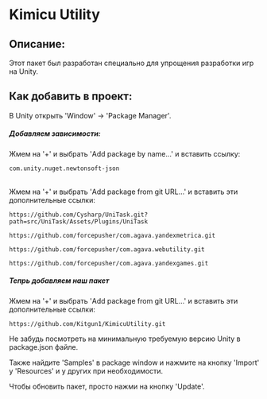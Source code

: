 # Kimicu Utility
## Описание:
Этот пакет был разработан специально для упрощения разработки игр на Unity.
## Как добавить в проект:
В Unity открыть 'Window' -> 'Package Manager'.
##### Добавляем зависимости:
Жмем на '+' и выбрать 'Add package by name...' и вставить ссылку: 
```
com.unity.nuget.newtonsoft-json
```
<br> Жмем на '+' и выбрать 'Add package from git URL...' и вставить эти дополнительные ссылки: 
```
https://github.com/Cysharp/UniTask.git?path=src/UniTask/Assets/Plugins/UniTask
```
```
https://github.com/forcepusher/com.agava.yandexmetrica.git
```
```
https://github.com/forcepusher/com.agava.webutility.git
```
```
https://github.com/forcepusher/com.agava.yandexgames.git
```
##### Тепрь добавляем наш пакет
Жмем на '+' и выбрать 'Add package from git URL...' и вставить эти дополнительные ссылки: 
```
https://github.com/Kitgun1/KimicuUtility.git
```
Не забудь посмотреть на минимальную требуемую версию Unity в package.json файле.

Также найдите 'Samples' в package window и нажмите на кнопку 'Import' у 'Resources' и у других при необходимости.

Чтобы обновить пакет, просто нажми на кнопку 'Update'.

